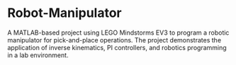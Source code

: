 # Robot-Manipulator
 A MATLAB-based project using LEGO Mindstorms EV3 to program a robotic manipulator for pick-and-place operations. The project demonstrates the application of inverse kinematics, PI controllers, and robotics programming in a lab environment.
